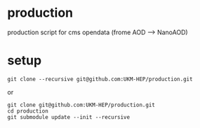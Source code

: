 # production
production script for cms opendata (frome AOD --> NanoAOD)
# setup
```
git clone --recursive git@github.com:UKM-HEP/production.git
```
or 
```
git clone git@github.com:UKM-HEP/production.git
cd production
git submodule update --init --recursive
```
